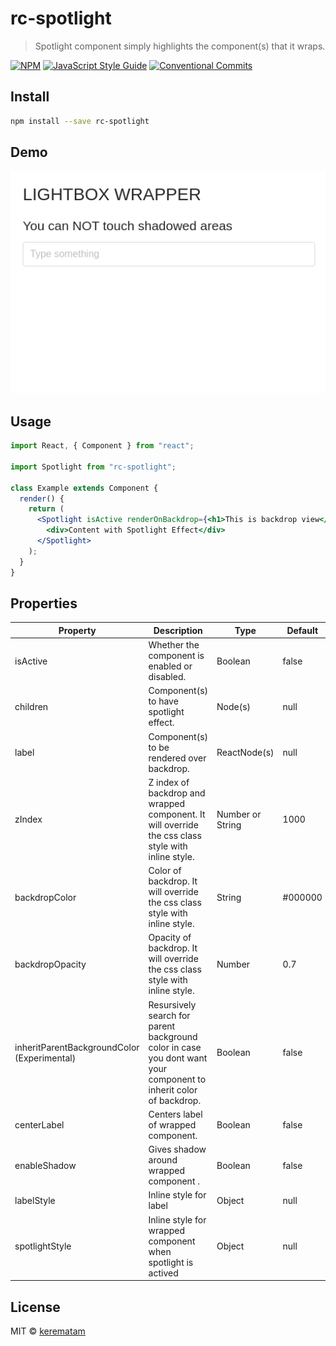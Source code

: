 # rc-spotlight

> Spotlight component simply highlights the component(s) that it wraps.

[![NPM](https://img.shields.io/npm/v/rc-spotlight.svg)](https://www.npmjs.com/package/rc-spotlight) 
[![JavaScript Style Guide](https://img.shields.io/badge/code_style-standard-brightgreen.svg)](https://standardjs.com)
[![Conventional Commits](https://img.shields.io/badge/Conventional%20Commits-1.0.0-yellow.svg)](https://conventionalcommits.org)

## Install

```bash
npm install --save rc-spotlight
```

## Demo

![Image description](docs/images/showcase.gif)

## Usage

```jsx
import React, { Component } from "react";

import Spotlight from "rc-spotlight";

class Example extends Component {
  render() {
    return (
      <Spotlight isActive renderOnBackdrop={<h1>This is backdrop view</h1>}>
        <div>Content with Spotlight Effect</div>
      </Spotlight>
    );
  }
}
```

## Properties

| Property         | Description                                                                    | Type         | Default                           |
| ---------------- | -------------------------------------------------------------------------------| ------------ | --------------------------------- |
| isActive         | Whether the component is enabled or disabled.                                  | Boolean      | false                             |
| children         | Component(s) to have spotlight effect.                                         | Node(s)      | null                              |
| label            | Component(s) to be rendered over backdrop.                                     | ReactNode(s) | null                              |
| zIndex           | Z index of backdrop and wrapped component. It will override the css class style with inline style. | Number or String | 1000      |
| backdropColor    | Color of backdrop. It will override the css class style with inline style.     | String       | #000000                           |
| backdropOpacity  | Opacity of backdrop. It will override the css class style with inline style.   | Number       | 0.7                               |
| inheritParentBackgroundColor (Experimental) | Resursively search for parent background color in case you dont want your component to inherit color of backdrop.  | Boolean | false |
| centerLabel      | Centers label of wrapped component.                                            | Boolean      | false                             |
| enableShadow     | Gives shadow around wrapped component      .                                   | Boolean      | false                             |
| labelStyle       | Inline style for label                                                         | Object       | null                              |
| spotlightStyle   | Inline style for wrapped component when spotlight is actived                   | Object       | null                              |

## License

MIT © [kerematam](https://github.com/kerematam)
